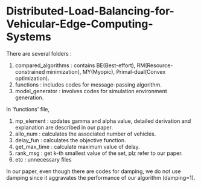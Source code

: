 # Distributed-Load-Balancing-for-Vehicular-Edge-Computing-Systems

There are several folders :
1. compared_algorithms : contains BE(Best-effort), RM(Resource-constrained minimization), MY(Myopic), Primal-dual(Convex optimization).
2. functions : includes codes for message-passing algorithm.
3. model_generator : involves codes for simulation environment generation.

In 'functions' file, 
1. mp_element : updates gamma and alpha value, detailed derivation and explanation are described in our paper.
2. allo_num : calculates the associated number of vehicles.
3. delay_fun : calculates the objective function.
4. get_max_time : calculate maximum value of delay.
5. rank_msg : get k-th smallest value of the set, plz refer to our paper.
6. etc : unnecessary files

In our paper, even though there are codes for damping, we do not use damping since it aggravates the performance of our algorithm (damping=1).
